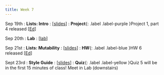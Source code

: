 ```yaml
---
title: Week 7
---
```


Sep 19th
: **Lists: Intro**
  : [[slides](https://docs.google.com/presentation/d/1BPgr4sfL2UqeUKEgBkBunnUqB3q87VAW/edit?usp=sharing&ouid=114310739312164916072&rtpof=true&sd=true)]
: **Project**{: .label .label-purple }Project 1, part 4 released [[Ed](https://edstem.org/us/courses/24414/lessons/44602/slides/256874)]

Sep 20th
: **Lab**
  : [[lab](https://edstem.org/us/courses/24414/lessons/44179/slides/255174)]

Sep 21st
: **Lists: Mutability**
  : [[slides](https://docs.google.com/presentation/d/1foTZUPebr1XSWKYk_ls6uJNOFA1NvP_S/edit?usp=sharing&ouid=114310739312164916072&rtpof=true&sd=true)]
: **HW**{: .label .label-blue }HW 6 released [[Ed](#)]

Sept 23rd
: **Style Guide**
  : [[slides](#)]
: **Quiz**{: .label .label-yellow }Quiz 5 will be in the first 15 minutes of class! Meet in Lab (downstairs)


